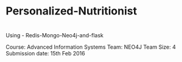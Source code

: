 # Personalized-Nutritionist
# 
Using - Redis-Mongo-Neo4j-and-flask



Course: Advanced Information Systems
Team: NEO4J
Team Size: 4
Submission date: 15th Feb 2016 